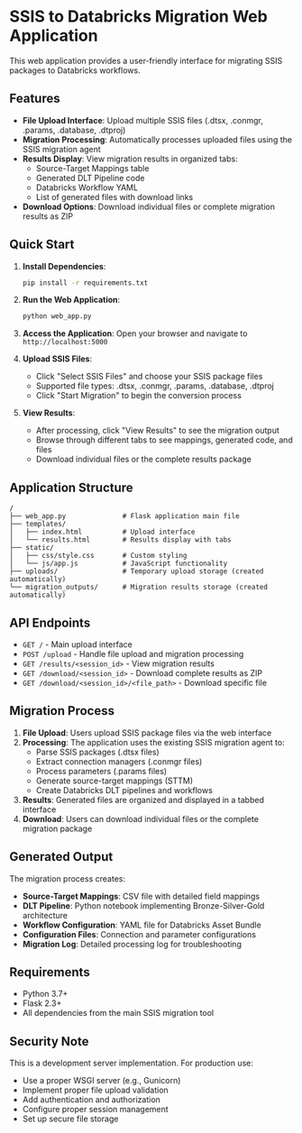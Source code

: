 # SSIS to Databricks Migration Web Application

This web application provides a user-friendly interface for migrating SSIS packages to Databricks workflows.

## Features

- **File Upload Interface**: Upload multiple SSIS files (.dtsx, .conmgr, .params, .database, .dtproj)
- **Migration Processing**: Automatically processes uploaded files using the SSIS migration agent
- **Results Display**: View migration results in organized tabs:
  - Source-Target Mappings table
  - Generated DLT Pipeline code
  - Databricks Workflow YAML
  - List of generated files with download links
- **Download Options**: Download individual files or complete migration results as ZIP

## Quick Start

1. **Install Dependencies**:
   ```bash
   pip install -r requirements.txt
   ```

2. **Run the Web Application**:
   ```bash
   python web_app.py
   ```

3. **Access the Application**:
   Open your browser and navigate to `http://localhost:5000`

4. **Upload SSIS Files**:
   - Click "Select SSIS Files" and choose your SSIS package files
   - Supported file types: .dtsx, .conmgr, .params, .database, .dtproj
   - Click "Start Migration" to begin the conversion process

5. **View Results**:
   - After processing, click "View Results" to see the migration output
   - Browse through different tabs to see mappings, generated code, and files
   - Download individual files or the complete results package

## Application Structure

```
/
├── web_app.py              # Flask application main file
├── templates/
│   ├── index.html          # Upload interface
│   └── results.html        # Results display with tabs
├── static/
│   ├── css/style.css       # Custom styling
│   └── js/app.js           # JavaScript functionality
├── uploads/                # Temporary upload storage (created automatically)
└── migration_outputs/      # Migration results storage (created automatically)
```

## API Endpoints

- `GET /` - Main upload interface
- `POST /upload` - Handle file upload and migration processing
- `GET /results/<session_id>` - View migration results
- `GET /download/<session_id>` - Download complete results as ZIP
- `GET /download/<session_id>/<file_path>` - Download specific file

## Migration Process

1. **File Upload**: Users upload SSIS package files via the web interface
2. **Processing**: The application uses the existing SSIS migration agent to:
   - Parse SSIS packages (.dtsx files)
   - Extract connection managers (.conmgr files)
   - Process parameters (.params files)
   - Generate source-target mappings (STTM)
   - Create Databricks DLT pipelines and workflows
3. **Results**: Generated files are organized and displayed in a tabbed interface
4. **Download**: Users can download individual files or the complete migration package

## Generated Output

The migration process creates:

- **Source-Target Mappings**: CSV file with detailed field mappings
- **DLT Pipeline**: Python notebook implementing Bronze-Silver-Gold architecture
- **Workflow Configuration**: YAML file for Databricks Asset Bundle
- **Configuration Files**: Connection and parameter configurations
- **Migration Log**: Detailed processing log for troubleshooting

## Requirements

- Python 3.7+
- Flask 2.3+
- All dependencies from the main SSIS migration tool

## Security Note

This is a development server implementation. For production use:
- Use a proper WSGI server (e.g., Gunicorn)
- Implement proper file upload validation
- Add authentication and authorization
- Configure proper session management
- Set up secure file storage